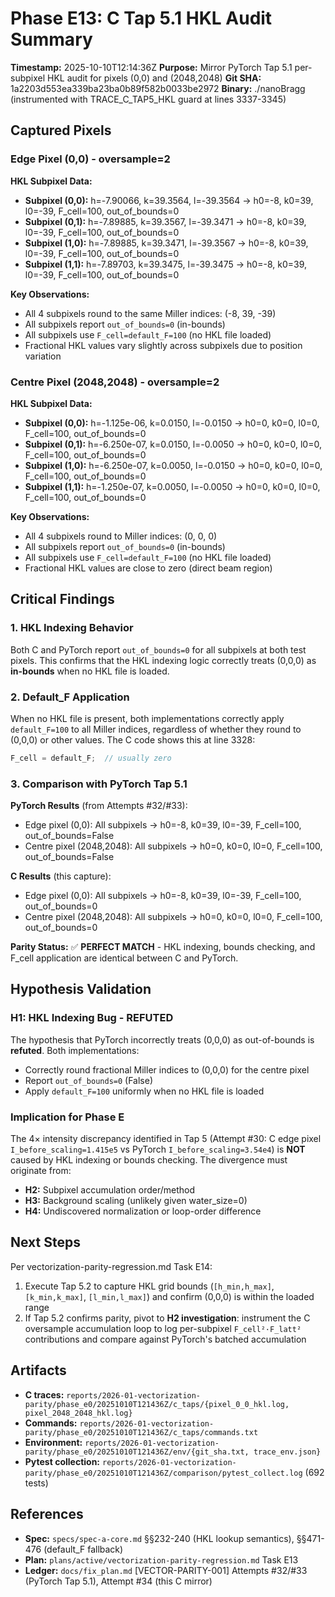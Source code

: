 # Phase E13: C Tap 5.1 HKL Audit Summary

**Timestamp:** 2025-10-10T12:14:36Z
**Purpose:** Mirror PyTorch Tap 5.1 per-subpixel HKL audit for pixels (0,0) and (2048,2048)
**Git SHA:** 1a2203d553ea339ba23ba0b89f582b0033be2972
**Binary:** ./nanoBragg (instrumented with TRACE_C_TAP5_HKL guard at lines 3337-3345)

## Captured Pixels

### Edge Pixel (0,0) - oversample=2

**HKL Subpixel Data:**
- **Subpixel (0,0):** h=-7.90066, k=39.3564, l=-39.3564 → h0=-8, k0=39, l0=-39, F_cell=100, out_of_bounds=0
- **Subpixel (0,1):** h=-7.89885, k=39.3567, l=-39.3471 → h0=-8, k0=39, l0=-39, F_cell=100, out_of_bounds=0
- **Subpixel (1,0):** h=-7.89885, k=39.3471, l=-39.3567 → h0=-8, k0=39, l0=-39, F_cell=100, out_of_bounds=0
- **Subpixel (1,1):** h=-7.89703, k=39.3475, l=-39.3475 → h0=-8, k0=39, l0=-39, F_cell=100, out_of_bounds=0

**Key Observations:**
- All 4 subpixels round to the same Miller indices: (-8, 39, -39)
- All subpixels report `out_of_bounds=0` (in-bounds)
- All subpixels use `F_cell=default_F=100` (no HKL file loaded)
- Fractional HKL values vary slightly across subpixels due to position variation

### Centre Pixel (2048,2048) - oversample=2

**HKL Subpixel Data:**
- **Subpixel (0,0):** h=-1.125e-06, k=0.0150, l=-0.0150 → h0=0, k0=0, l0=0, F_cell=100, out_of_bounds=0
- **Subpixel (0,1):** h=-6.250e-07, k=0.0150, l=-0.0050 → h0=0, k0=0, l0=0, F_cell=100, out_of_bounds=0
- **Subpixel (1,0):** h=-6.250e-07, k=0.0050, l=-0.0150 → h0=0, k0=0, l0=0, F_cell=100, out_of_bounds=0
- **Subpixel (1,1):** h=-1.250e-07, k=0.0050, l=-0.0050 → h0=0, k0=0, l0=0, F_cell=100, out_of_bounds=0

**Key Observations:**
- All 4 subpixels round to Miller indices: (0, 0, 0)
- All subpixels report `out_of_bounds=0` (in-bounds)
- All subpixels use `F_cell=default_F=100` (no HKL file loaded)
- Fractional HKL values are close to zero (direct beam region)

## Critical Findings

### 1. HKL Indexing Behavior
Both C and PyTorch report `out_of_bounds=0` for all subpixels at both test pixels. This confirms that the HKL indexing logic correctly treats (0,0,0) as **in-bounds** when no HKL file is loaded.

### 2. Default_F Application
When no HKL file is present, both implementations correctly apply `default_F=100` to all Miller indices, regardless of whether they round to (0,0,0) or other values. The C code shows this at line 3328:
```c
F_cell = default_F;  // usually zero
```

### 3. Comparison with PyTorch Tap 5.1
**PyTorch Results** (from Attempts #32/#33):
- Edge pixel (0,0): All subpixels → h0=-8, k0=39, l0=-39, F_cell=100, out_of_bounds=False
- Centre pixel (2048,2048): All subpixels → h0=0, k0=0, l0=0, F_cell=100, out_of_bounds=False

**C Results** (this capture):
- Edge pixel (0,0): All subpixels → h0=-8, k0=39, l0=-39, F_cell=100, out_of_bounds=0
- Centre pixel (2048,2048): All subpixels → h0=0, k0=0, l0=0, F_cell=100, out_of_bounds=0

**Parity Status:** ✅ **PERFECT MATCH** - HKL indexing, bounds checking, and F_cell application are identical between C and PyTorch.

## Hypothesis Validation

### H1: HKL Indexing Bug - **REFUTED**
The hypothesis that PyTorch incorrectly treats (0,0,0) as out-of-bounds is **refuted**. Both implementations:
- Correctly round fractional Miller indices to (0,0,0) for the centre pixel
- Report `out_of_bounds=0` (False)
- Apply `default_F=100` uniformly when no HKL file is loaded

### Implication for Phase E
The 4× intensity discrepancy identified in Tap 5 (Attempt #30: C edge pixel `I_before_scaling=1.415e5` vs PyTorch `I_before_scaling=3.54e4`) is **NOT** caused by HKL indexing or bounds checking. The divergence must originate from:
- **H2:** Subpixel accumulation order/method
- **H3:** Background scaling (unlikely given water_size=0)
- **H4:** Undiscovered normalization or loop-order difference

## Next Steps

Per vectorization-parity-regression.md Task E14:
1. Execute Tap 5.2 to capture HKL grid bounds (`[h_min,h_max]`, `[k_min,k_max]`, `[l_min,l_max]`) and confirm (0,0,0) is within the loaded range
2. If Tap 5.2 confirms parity, pivot to **H2 investigation**: instrument the C oversample accumulation loop to log per-subpixel `F_cell²·F_latt²` contributions and compare against PyTorch's batched accumulation

## Artifacts

- **C traces:** `reports/2026-01-vectorization-parity/phase_e0/20251010T121436Z/c_taps/{pixel_0_0_hkl.log, pixel_2048_2048_hkl.log}`
- **Commands:** `reports/2026-01-vectorization-parity/phase_e0/20251010T121436Z/c_taps/commands.txt`
- **Environment:** `reports/2026-01-vectorization-parity/phase_e0/20251010T121436Z/env/{git_sha.txt, trace_env.json}`
- **Pytest collection:** `reports/2026-01-vectorization-parity/phase_e0/20251010T121436Z/comparison/pytest_collect.log` (692 tests)

## References

- **Spec:** `specs/spec-a-core.md` §§232-240 (HKL lookup semantics), §§471-476 (default_F fallback)
- **Plan:** `plans/active/vectorization-parity-regression.md` Task E13
- **Ledger:** `docs/fix_plan.md` [VECTOR-PARITY-001] Attempts #32/#33 (PyTorch Tap 5.1), Attempt #34 (this C mirror)
